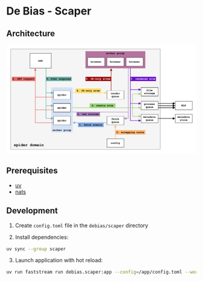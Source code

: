 # De Bias - Scaper

## Architecture
![Architecture](assets/architecture.png)

## Prerequisites

- [uv](https://github.com/astral-sh/uv)
- [nats](https://github.com/nats-io/nats-server)

## Development

1. Create `config.toml` file in the `debias/scaper` directory

2. Install dependencies:
```bash
uv sync --group scaper
```

3. Launch application with hot reload:
```bash
uv run faststream run debias.scaper:app --config=/app/config.toml --workers 1
```
